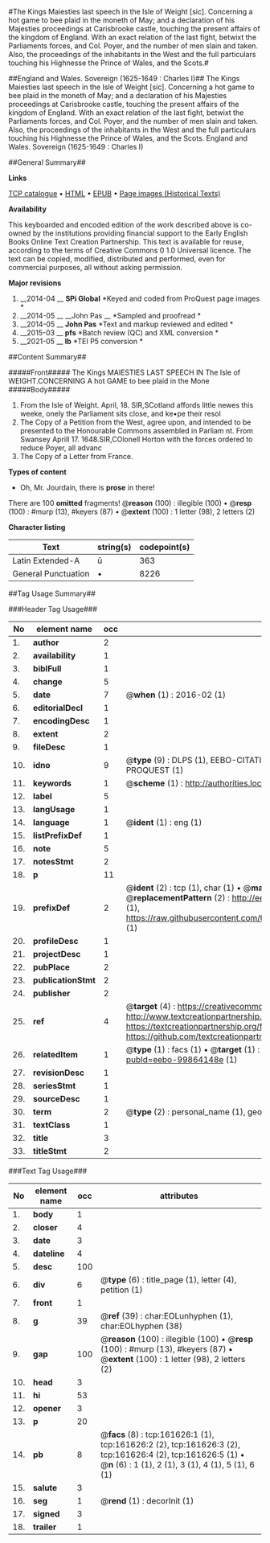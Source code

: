#The Kings Maiesties last speech in the Isle of Weight [sic]. Concerning a hot game to bee plaid in the moneth of May; and a declaration of his Majesties proceedings at Carisbrooke castle, touching the present affairs of the kingdom of England. With an exact relation of the last fight, betwixt the Parliaments forces, and Col. Poyer, and the number of men slain and taken. Also, the proceedings of the inhabitants in the West and the full particulars touching his Highnesse the Prince of Wales, and the Scots.#

##England and Wales. Sovereign (1625-1649 : Charles I)##
The Kings Maiesties last speech in the Isle of Weight [sic]. Concerning a hot game to bee plaid in the moneth of May; and a declaration of his Majesties proceedings at Carisbrooke castle, touching the present affairs of the kingdom of England. With an exact relation of the last fight, betwixt the Parliaments forces, and Col. Poyer, and the number of men slain and taken. Also, the proceedings of the inhabitants in the West and the full particulars touching his Highnesse the Prince of Wales, and the Scots.
England and Wales. Sovereign (1625-1649 : Charles I)

##General Summary##

**Links**

[TCP catalogue](http://www.ota.ox.ac.uk/tcp/)  • 
[HTML](http://tei.it.ox.ac.uk/tcp/Texts-HTML/free/A78/A78843.html)  • 
[EPUB](http://tei.it.ox.ac.uk/tcp/Texts-EPUB/free/A78/A78843.epub) • 
[Page images (Historical Texts)](https://historicaltexts.jisc.ac.uk/eebo-99864148e)

**Availability**

This keyboarded and encoded edition of the work described above is co-owned by the
    institutions providing financial support to the Early English Books Online Text Creation
    Partnership. This text is available for reuse, according to the terms of  Creative Commons 0 1.0 Universal
    licence. The text can be copied, modified, distributed and performed, even for commercial
    purposes, all without asking permission.

**Major revisions**

1. __2014-04 __ __SPi Global__ *Keyed and coded from ProQuest page images *
1. __2014-05 __ __John Pas __ *Sampled and proofread *
1. __2014-05 __ __John Pas__ *Text and markup reviewed and edited *
1. __2015-03 __ __pfs__ *Batch review (QC) and XML conversion *
1. __2021-05 __ __lb__ *TEI P5 conversion *

##Content Summary##

#####Front#####
The Kings MAIESTIES LAST SPEECH IN The Isle of WEIGHT.CONCERNING A hot GAME to bee plaid in the Mone
#####Body#####

1. From the Isle of Weight. April, 18.
SIR,SCotland affords little newes this weeke, onely the Parliament sits close, and ke•pe their resol
1. The Copy of a Petition from the West, agree upon, and intended to be presented to the Honourable Commons assembled in Parliam nt.
From Swansey Aprill 17. 1648.SIR,COlonell Horton with the forces ordered to reduce Poyer, all advanc
1. The Copy of a Letter from France.

**Types of content**

  * Oh, Mr. Jourdain, there is **prose** in there!

There are 100 **omitted** fragments! 
 @__reason__ (100) : illegible (100)  •  @__resp__ (100) : #murp (13), #keyers (87)  •  @__extent__ (100) : 1 letter (98), 2 letters (2)

**Character listing**


|Text|string(s)|codepoint(s)|
|---|---|---|
|Latin Extended-A|ū|363|
|General Punctuation|•|8226|

##Tag Usage Summary##

###Header Tag Usage###

|No|element name|occ|attributes|
|---|---|---|---|
|1.|__author__|2||
|2.|__availability__|1||
|3.|__biblFull__|1||
|4.|__change__|5||
|5.|__date__|7| @__when__ (1) : 2016-02 (1)|
|6.|__editorialDecl__|1||
|7.|__encodingDesc__|1||
|8.|__extent__|2||
|9.|__fileDesc__|1||
|10.|__idno__|9| @__type__ (9) : DLPS (1), EEBO-CITATION (1), VID (1), EEBO-PROQUEST (1), STC (4), PROQUEST (1)|
|11.|__keywords__|1| @__scheme__ (1) : http://authorities.loc.gov/ (1)|
|12.|__label__|5||
|13.|__langUsage__|1||
|14.|__language__|1| @__ident__ (1) : eng (1)|
|15.|__listPrefixDef__|1||
|16.|__note__|5||
|17.|__notesStmt__|2||
|18.|__p__|11||
|19.|__prefixDef__|2| @__ident__ (2) : tcp (1), char (1)  •  @__matchPattern__ (2) : ([0-9\-]+):([0-9IVX]+) (1), (.+) (1)  •  @__replacementPattern__ (2) : http://eebo.chadwyck.com/downloadtiff?vid=$1&page=$2 (1), https://raw.githubusercontent.com/textcreationpartnership/Texts/master/tcpchars.xml#$1 (1)|
|20.|__profileDesc__|1||
|21.|__projectDesc__|1||
|22.|__pubPlace__|2||
|23.|__publicationStmt__|2||
|24.|__publisher__|2||
|25.|__ref__|4| @__target__ (4) : https://creativecommons.org/publicdomain/zero/1.0/ (1), http://www.textcreationpartnership.org/docs/. (1), https://textcreationpartnership.org/faq/#faq05 (1), https://github.com/textcreationpartnership (1)|
|26.|__relatedItem__|1| @__type__ (1) : facs (1)  •  @__target__ (1) : https://data.historicaltexts.jisc.ac.uk/view?pubId=eebo-99864148e (1)|
|27.|__revisionDesc__|1||
|28.|__seriesStmt__|1||
|29.|__sourceDesc__|1||
|30.|__term__|2| @__type__ (2) : personal_name (1), geographic_name (1)|
|31.|__textClass__|1||
|32.|__title__|3||
|33.|__titleStmt__|2||


###Text Tag Usage###

|No|element name|occ|attributes|
|---|---|---|---|
|1.|__body__|1||
|2.|__closer__|4||
|3.|__date__|3||
|4.|__dateline__|4||
|5.|__desc__|100||
|6.|__div__|6| @__type__ (6) : title_page (1), letter (4), petition (1)|
|7.|__front__|1||
|8.|__g__|39| @__ref__ (39) : char:EOLunhyphen (1), char:EOLhyphen (38)|
|9.|__gap__|100| @__reason__ (100) : illegible (100)  •  @__resp__ (100) : #murp (13), #keyers (87)  •  @__extent__ (100) : 1 letter (98), 2 letters (2)|
|10.|__head__|3||
|11.|__hi__|53||
|12.|__opener__|3||
|13.|__p__|20||
|14.|__pb__|8| @__facs__ (8) : tcp:161626:1 (1), tcp:161626:2 (2), tcp:161626:3 (2), tcp:161626:4 (2), tcp:161626:5 (1)  •  @__n__ (6) : 1 (1), 2 (1), 3 (1), 4 (1), 5 (1), 6 (1)|
|15.|__salute__|3||
|16.|__seg__|1| @__rend__ (1) : decorInit (1)|
|17.|__signed__|3||
|18.|__trailer__|1||
